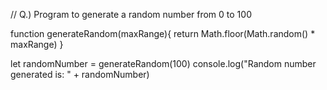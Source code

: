 // Q.) Program to generate a random number from 0 to 100

function generateRandom(maxRange){
    return Math.floor(Math.random() * maxRange)
}

let randomNumber = generateRandom(100)
console.log("Random number generated is: " + randomNumber)
